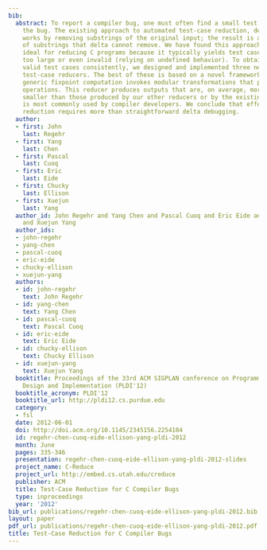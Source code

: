```yaml
---
bib:
  abstract: To report a compiler bug, one must often find a small test case that triggers
    the bug. The existing approach to automated test-case reduction, delta debugging,
    works by removing substrings of the original input; the result is a concatenation
    of substrings that delta cannot remove. We have found this approach less than
    ideal for reducing C programs because it typically yields test cases that are
    too large or even invalid (relying on undefined behavior). To obtain small and
    valid test cases consistently, we designed and implemented three new, domain-specific
    test-case reducers. The best of these is based on a novel framework in which a
    generic fixpoint computation invokes modular transformations that perform reduction
    operations. This reducer produces outputs that are, on average, more than 25 times
    smaller than those produced by our other reducers or by the existing reducer that
    is most commonly used by compiler developers. We conclude that effective program
    reduction requires more than straightforward delta debugging.
  author:
  - first: John
    last: Regehr
  - first: Yang
    last: Chen
  - first: Pascal
    last: Cuoq
  - first: Eric
    last: Eide
  - first: Chucky
    last: Ellison
  - first: Xuejun
    last: Yang
  author_id: John Regehr and Yang Chen and Pascal Cuoq and Eric Eide and Chucky Ellison
    and Xuejun Yang
  author_ids:
  - john-regehr
  - yang-chen
  - pascal-cuoq
  - eric-eide
  - chucky-ellison
  - xuejun-yang
  authors:
  - id: john-regehr
    text: John Regehr
  - id: yang-chen
    text: Yang Chen
  - id: pascal-cuoq
    text: Pascal Cuoq
  - id: eric-eide
    text: Eric Eide
  - id: chucky-ellison
    text: Chucky Ellison
  - id: xuejun-yang
    text: Xuejun Yang
  booktitle: Proceedings of the 33rd ACM SIGPLAN conference on Programming Language
    Design and Implementation (PLDI'12)
  booktitle_acronym: PLDI'12
  booktitle_url: http://pldi12.cs.purdue.edu
  category:
  - fsl
  date: 2012-06-01
  doi: http://doi.acm.org/10.1145/2345156.2254104
  id: regehr-chen-cuoq-eide-ellison-yang-pldi-2012
  month: June
  pages: 335-346
  presentation: regehr-chen-cuoq-eide-ellison-yang-pldi-2012-slides
  project_name: C-Reduce
  project_url: http://embed.cs.utah.edu/creduce
  publisher: ACM
  title: Test-Case Reduction for C Compiler Bugs
  type: inproceedings
  year: '2012'
bib_url: publications/regehr-chen-cuoq-eide-ellison-yang-pldi-2012.bib
layout: paper
pdf_url: publications/regehr-chen-cuoq-eide-ellison-yang-pldi-2012.pdf
title: Test-Case Reduction for C Compiler Bugs
---
```

